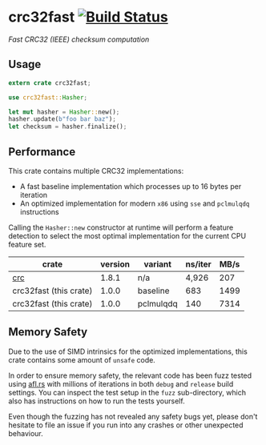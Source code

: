 # crc32fast [![Build Status](https://travis-ci.com/srijs/rust-crc32fast.svg?branch=master)](https://travis-ci.com/srijs/rust-crc32fast)

_Fast CRC32 (IEEE) checksum computation_

## Usage

```rust
extern crate crc32fast;

use crc32fast::Hasher;

let mut hasher = Hasher::new();
hasher.update(b"foo bar baz");
let checksum = hasher.finalize();

```

## Performance

This crate contains multiple CRC32 implementations:

- A fast baseline implementation which processes up to 16 bytes per iteration
- An optimized implementation for modern `x86` using `sse` and `pclmulqdq` instructions

Calling the `Hasher::new` constructor at runtime will perform a feature detection to select the most
optimal implementation for the current CPU feature set.

| crate                               | version | variant   | ns/iter | MB/s | 
|-------------------------------------|---------|-----------|---------|------|
| [crc](https://crates.io/crates/crc) | 1.8.1   | n/a       |   4,926 |  207 |
| crc32fast (this crate)              | 1.0.0   | baseline  |     683 | 1499 |
| crc32fast (this crate)              | 1.0.0   | pclmulqdq |     140 | 7314 |

## Memory Safety

Due to the use of SIMD intrinsics for the optimized implementations, this crate contains some amount of `unsafe` code.

In order to ensure memory safety, the relevant code has been fuzz tested using [afl.rs](https://github.com/rust-fuzz/afl.rs) with millions of iterations in both `debug` and `release` build settings. You can inspect the test setup in the `fuzz` sub-directory, which also has instructions on how to run the tests yourself.

Even though the fuzzing has not revealed any safety bugs yet, please don't hesitate to file an issue if you run into any crashes or other unexpected behaviour.
